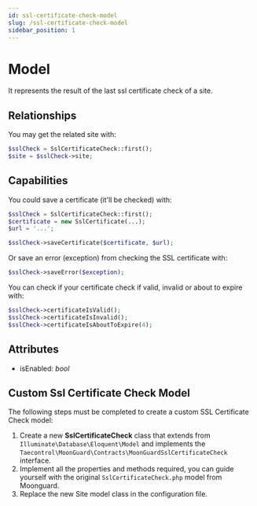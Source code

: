 ```yaml
---
id: ssl-certificate-check-model
slug: /ssl-certificate-check-model
sidebar_position: 1
---
```


# Model

It represents the result of the last ssl certificate check of a site.

## Relationships

You may get the related site with:

```php
$sslCheck = SslCertificateCheck::first();
$site = $sslCheck->site;
```

## Capabilities

You could save a certificate (it'll be checked) with:

```php
$sslCheck = SslCertificateCheck::first();
$certificate = new SslCertificate(...);
$url = '...';

$sslCheck->saveCertificate($certificate, $url);
```

Or save an error (exception) from checking the SSL certificate with:

```php
$sslCheck->saveError($exception);
```

You can check if your certificate check if valid, invalid or about to expire with:

```php
$sslCheck->certificateIsValid();
$sslCheck->certificateIsInvalid();
$sslCheck->certificateIsAboutToExpire(4);
```

## Attributes

- isEnabled: _bool_

## Custom Ssl Certificate Check Model

The following steps must be completed to create a custom SSL Certificate Check model:

1. Create a new **SslCertificateCheck** class that extends from `Illuminate\Database\Eloquent\Model` and implements the `Taecontrol\MoonGuard\Contracts\MoonGuardSslCertificateCheck` interface.
2. Implement all the properties and methods required, you can guide yourself with the original `SslCertificateCheck.php` model from Moonguard.
3. Replace the new Site model class in the configuration file.
